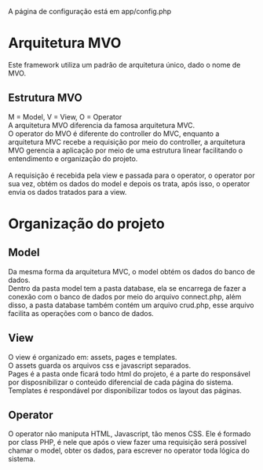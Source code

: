 A página de configuração está em app/config.php

# Arquitetura MVO
Este framework utiliza um padrão de arquitetura único, dado o nome de MVO.<br/>

## Estrutura MVO
M = Model, V = View, O = Operator<br/>
A arquitetura MVO diferencia da famosa arquitetura MVC.<br/>
O operator do MVO é diferente do controller do MVC, enquanto a arquitetura MVC recebe a requisição por meio do controller, a arquitetura MVO gerencia a aplicação por meio de uma estrutura linear facilitando o entendimento e organização do projeto.<br/>
<br/>
A requisição é recebida pela view e passada para o operator, o operator por sua vez, obtém os dados do model e depois os trata, após isso, o operator envia os dados tratados para a view.

# Organização do projeto
## Model
Da mesma forma da arquitetura MVC, o model obtém os dados do banco de dados.<br/>
Dentro da pasta model tem a pasta database, ela se encarrega de fazer a conexão com o banco de dados por meio do arquivo connect.php, além disso, a pasta database também contém um arquivo crud.php, esse arquivo facilita as operações com o banco de dados.

## View
O view é organizado em: assets, pages e templates.<br/>
O assets guarda os arquivos css e javascript separados.<br/>
Pages é a pasta onde ficará todo html do projeto, é a parte do responsável por disposnibilizar o conteúdo diferencial de cada página do sistema.<br/>
Templates é respondável por disponibilizar todos os layout das páginas.

## Operator
O operator não maniputa HTML, Javascript, tão menos CSS. Ele é formado por class PHP, é nele que após o view fazer uma requisição será possível chamar o model, obter os dados, para escrever no operator toda lógica do sistema.